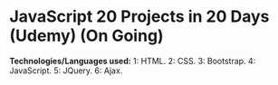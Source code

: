 # JavaScript 20 Projects in 20 Days (Udemy) (On Going)
**Technologies/Languages used:**
1: HTML.
2: CSS.
3: Bootstrap.
4: JavaScript.
5: JQuery.
6: Ajax.
